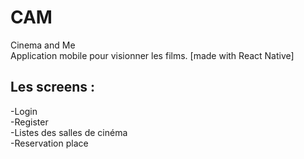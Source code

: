 # CAM
Cinema and Me<br>
Application mobile pour visionner les films. [made with React Native]<br>
## Les screens : <br>
-Login<br>
-Register<br>
-Listes des salles de cinéma<br>
-Reservation place <br>
